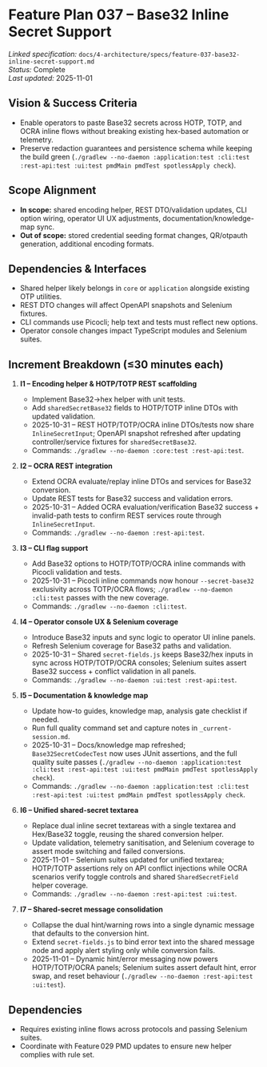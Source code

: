 # Feature Plan 037 – Base32 Inline Secret Support

_Linked specification:_ `docs/4-architecture/specs/feature-037-base32-inline-secret-support.md`  
_Status:_ Complete  
_Last updated:_ 2025-11-01

## Vision & Success Criteria
- Enable operators to paste Base32 secrets across HOTP, TOTP, and OCRA inline flows without breaking existing hex-based automation or telemetry.
- Preserve redaction guarantees and persistence schema while keeping the build green (`./gradlew --no-daemon :application:test :cli:test :rest-api:test :ui:test pmdMain pmdTest spotlessApply check`).

## Scope Alignment
- **In scope:** shared encoding helper, REST DTO/validation updates, CLI option wiring, operator UI UX adjustments, documentation/knowledge-map sync.
- **Out of scope:** stored credential seeding format changes, QR/otpauth generation, additional encoding formats.

## Dependencies & Interfaces
- Shared helper likely belongs in `core` or `application` alongside existing OTP utilities.
- REST DTO changes will affect OpenAPI snapshots and Selenium fixtures.
- CLI commands use Picocli; help text and tests must reflect new options.
- Operator console changes impact TypeScript modules and Selenium suites.

## Increment Breakdown (≤30 minutes each)
1. **I1 – Encoding helper & HOTP/TOTP REST scaffolding**  
   - Implement Base32→hex helper with unit tests.  
   - Add `sharedSecretBase32` fields to HOTP/TOTP inline DTOs with updated validation.  
   - 2025-10-31 – REST HOTP/TOTP/OCRA inline DTOs/tests now share `InlineSecretInput`; OpenAPI snapshot refreshed after updating controller/service fixtures for `sharedSecretBase32`.  
   - Commands: `./gradlew --no-daemon :core:test :rest-api:test`.

2. **I2 – OCRA REST integration**  
   - Extend OCRA evaluate/replay inline DTOs and services for Base32 conversion.  
   - Update REST tests for Base32 success and validation errors.  
   - 2025-10-31 – Added OCRA evaluation/verification Base32 success + invalid-path tests to confirm REST services route through `InlineSecretInput`.  
   - Commands: `./gradlew --no-daemon :rest-api:test`.

3. **I3 – CLI flag support**  
   - Add Base32 options to HOTP/TOTP/OCRA inline commands with Picocli validation and tests.  
   - 2025-10-31 – Picocli inline commands now honour `--secret-base32` exclusivity across TOTP/OCRA flows; `./gradlew --no-daemon :cli:test` passes with the new coverage.  
   - Commands: `./gradlew --no-daemon :cli:test`.

4. **I4 – Operator console UX & Selenium coverage**  
   - Introduce Base32 inputs and sync logic to operator UI inline panels.  
   - Refresh Selenium coverage for Base32 paths and validation.  
   - 2025-10-31 – Shared `secret-fields.js` keeps Base32/hex inputs in sync across HOTP/TOTP/OCRA consoles; Selenium suites assert Base32 success + conflict validation in all panels.  
   - Commands: `./gradlew --no-daemon :ui:test :rest-api:test`.

5. **I5 – Documentation & knowledge map**  
   - Update how-to guides, knowledge map, analysis gate checklist if needed.  
   - Run full quality command set and capture notes in `_current-session.md`.  
   - 2025-10-31 – Docs/knowledge map refreshed; `Base32SecretCodecTest` now uses JUnit assertions, and the full quality suite passes (`./gradlew --no-daemon :application:test :cli:test :rest-api:test :ui:test pmdMain pmdTest spotlessApply check`).  
   - Commands: `./gradlew --no-daemon :application:test :cli:test :rest-api:test :ui:test pmdMain pmdTest spotlessApply check`.

6. **I6 – Unified shared-secret textarea**  
   - Replace dual inline secret textareas with a single textarea and Hex/Base32 toggle, reusing the shared conversion helper.  
   - Update validation, telemetry sanitisation, and Selenium coverage to assert mode switching and failed conversions.  
   - 2025-11-01 – Selenium suites updated for unified textarea; HOTP/TOTP assertions rely on API conflict injections while OCRA scenarios verify toggle controls and shared `SharedSecretField` helper coverage.  
   - Commands: `./gradlew --no-daemon :rest-api:test :ui:test`.

7. **I7 – Shared-secret message consolidation**  
   - Collapse the dual hint/warning rows into a single dynamic message that defaults to the conversion hint.  
   - Extend `secret-fields.js` to bind error text into the shared message node and apply alert styling only while conversion fails.  
   - 2025-11-01 – Dynamic hint/error messaging now powers HOTP/TOTP/OCRA panels; Selenium suites assert default hint, error swap, and reset behaviour (`./gradlew --no-daemon :rest-api:test :ui:test`).

## Dependencies
- Requires existing inline flows across protocols and passing Selenium suites.
- Coordinate with Feature 029 PMD updates to ensure new helper complies with rule set.
